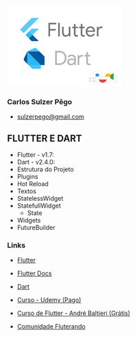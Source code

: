 ![](logotipo.png)

### Carlos Sulzer Pêgo
* sulzerpego@gmail.com

## FLUTTER E DART

* Flutter - v1.7:
* Dart - v2.4.0:
* Estrutura do Projeto
* Plugins
* Hot Reload
* Textos
* StatelessWidget
* StatefullWidget
    - State
* Widgets
* FutureBuilder

### Links
* [Flutter](https://flutter.dev) 

* [Flutter Docs](https://flutter.dev/docs)

* [Dart](https://dart.dev)

* [Curso - Udemy (Pago)](https://www.udemy.com/curso-completo-flutter-app-android-ios)

* [Curso de Flutter - André Baltieri (Grátis)](https://balta.io/cursos/7184)

* [Comunidade Fluterando](https://forum.flutterando.com.br)
